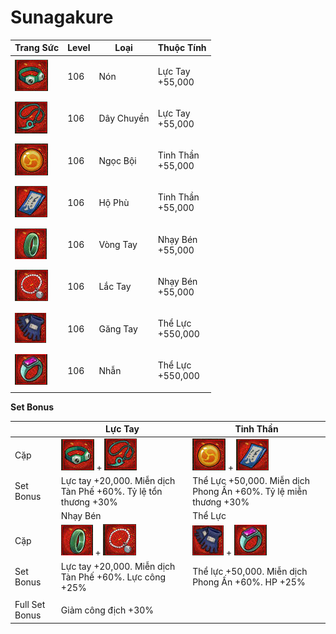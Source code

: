 # Sunagakure

| Trang Sức                                     | Level | Loại       | Thuộc Tính                  |
| --------------------------------------------- | ----- | ---------- | --------------------------- |
| ![](<../../.gitbook/assets/image (1141).png>) | 106   | Nón        | <p>Lực Tay<br>+55,000</p>   |
| ![](<../../.gitbook/assets/image (1081).png>) | 106   | Dây Chuyền | <p>Lực Tay<br>+55,000</p>   |
| ![](<../../.gitbook/assets/image (1094).png>) | 106   | Ngọc Bội   | <p>Tinh Thần<br>+55,000</p> |
| ![](<../../.gitbook/assets/image (1123).png>) | 106   | Hộ Phù     | <p>Tinh Thần<br>+55,000</p> |
| ![](<../../.gitbook/assets/image (1135).png>) | 106   | Vòng Tay   | <p>Nhạy Bén<br>+55,000</p>  |
| ![](<../../.gitbook/assets/image (1104).png>) | 106   | Lắc Tay    | <p>Nhạy Bén<br>+55,000</p>  |
| ![](<../../.gitbook/assets/image (1070).png>) | 106   | Găng Tay   | <p>Thể Lực<br>+550,000</p>  |
| ![](<../../.gitbook/assets/image (1113).png>) | 106   | Nhẫn       | <p>Thể Lực<br>+550,000</p>  |

&#x20;

**Set Bonus**

|                | Lực Tay                                                                                       | Tinh Thần                                                                                     |
| -------------- | --------------------------------------------------------------------------------------------- | --------------------------------------------------------------------------------------------- |
| Cặp            | ![](<../../.gitbook/assets/image (1141).png>) + ![](<../../.gitbook/assets/image (1081).png>) | ![](<../../.gitbook/assets/image (1094).png>) + ![](<../../.gitbook/assets/image (1123).png>) |
| Set Bonus      | Lực tay +20,000. Miễn dịch Tàn Phế +60%. Tỷ lệ tổn thương +30%                                | Thể Lực +50,000. Miễn dịch Phong Ấn +60%. Tỷ lệ miễn thương +30%                              |
|                | Nhạy Bén                                                                                      | Thể Lực                                                                                       |
| Cặp            | ![](<../../.gitbook/assets/image (1135).png>) + ![](<../../.gitbook/assets/image (1104).png>) | ![](<../../.gitbook/assets/image (1070).png>) + ![](<../../.gitbook/assets/image (1113).png>) |
| Set Bonus      | Lực tay +20,000. Miễn dịch Tàn Phế +60%. Lực công +25%                                        | Thể lực +50,000. Miễn dịch Phong Ấn +60%. HP +25%                                             |
|                |                                                                                               |                                                                                               |
| Full Set Bonus | Giảm công địch +30%                                                                           |                                                                                               |
